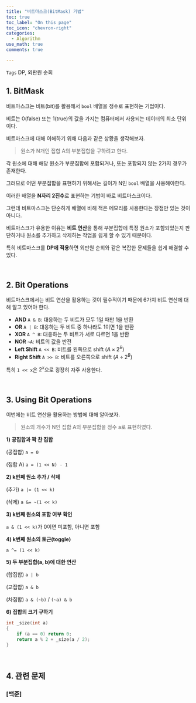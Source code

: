 ```yaml
---
title: "비트마스크(BitMask) 기법"
toc: true
toc_label: "On this page"
toc_icon: "chevron-right"
categories:    
  - Algorithm
use_math: true
comments: true

---
```


`Tags` DP, 외판원 순회

## 1. BitMask

비트마스크는 비트(bit)를 활용해서 `bool` 배열을 정수로 표현하는 기법이다.

비트는 0(false) 또는 1(true)의 값을 가지는 컴퓨터에서 사용되는 데이터의 최소 단위이다.

비트마스크에 대해 이해하기 위해 다음과 같은 상황을 생각해보자.

> 원소가 N개인 집합 A의 부분집합을 구하려고 한다.

각 원소에 대해 해당 원소가 부분집합에 포함되거나, 또는 포함되지 않는 2가지 경우가 존재한다.

그러므로 어떤 부분집합을 표현하기 위해서는 길이가 N인 `bool` 배열을 사용해야한다.

이러한 배열을 **N자리 2진수**로 표현하는 기법이 바로 비트마스크이다.

그런데 비트마스크는 단순하게 배열에 비해 적은 메모리를 사용한다는 장점만 있는 것이 아니다.

비트마스크가 유용한 이유는 **비트 연산**을 통해 부분집합에 특정 원소가 포함되었는지 판단하거나 원소를 추가하고 삭제하는 작업을 쉽게 할 수 있기 때문이다.

특히 비트마스크를 **DP에 적용**하면 외판원 순회와 같은 복잡한 문제들을 쉽게 해결할 수 있다.

<br/>

## 2. Bit Operations

비트마스크에서는 비트 연산을 활용하는 것이 필수적이기 때문에 6가지 비트 연산에 대해 알고 있어야 한다.

- **AND** `A & B`: 대응하는 두 비트가 모두 1일 때만 1을 반환
- **OR** `A | B`: 대응하는 두 비트 중 하나라도 1이면 1을 반환
- **XOR** `A ^ B`: 대응하는 두 비트가 서로 다르면 1을 반환
- **NOR** `~A`: 비트의 값을 반전
- **Left Shift** `A << B`: 비트를 왼쪽으로 shift ($A \times 2^B$)
- **Right Shift** `A >> B`: 비트를 오른쪽으로 shift ($A \div 2^B$)

특히 `1 << x`은 $2^x$으로 굉장히 자주 사용한다.

<br/>

## 3. Using Bit Operations

이번에는 비트 연산을 활용하는 방법에 대해 알아보자.

> 원소의 개수가 N인 집합 A의 부분집합을 정수 a로 표현하였다.

**1) 공집합과 꽉 찬 집합**

(공집합) `a = 0`

(집합 A) `a = (1 << N) - 1`

**2) k번째 원소 추가 / 삭제**

(추가) `a |= (1 << k)`

(삭제) `a &= ~(1 << k)`

**3) k번째 원소의 포함 여부 확인**

`a & (1 << k)`가 0이면 미포함, 아니면 포함

**4) k번째 원소의 토근(toggle)**

`a ^= (1 << k)`

**5) 두 부분집합(a, b)에 대한 연산**

(합집합) `a | b`

(교집합) `a & b`

(차집합) `a & (~b)` / `(~a) & b`

**6) 집합의 크기 구하기**

```cpp
int _size(int a)
{
    if (a == 0) return 0;
    return a % 2 + _size(a / 2);
}
```

<br/>

## 4. 관련 문제

### [백준] 




